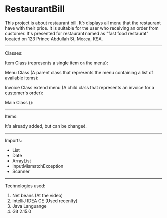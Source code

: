 # RestaurantBill

This project is about restaurant bill. It's displays all menu that the restaurant have with their price. 
It is suitable for the user who receiving an order from customer. It's presented for restaurant named as "fast food restaurat" located on 123 Prince Abdullah St, Mecca, KSA.

-----------------------------------------
Classes:
  
  Item Class (represents a single item on the menu):
  
  Menu Class (A parent class that represents the menu containing a list of available items):
  
  Invoice Class extend menu (A child class that represents an invoice for a customer's order):
  
  Main Class ():
  
-----------------------------------------  
Items:
  
  It's already added, but can be changed.

-----------------------------------------
Imports:

  - List
  - Date
  - ArrayList
  - InputMismatchException
  - Scanner

-----------------------------------------
Technologies used:
  1. Net beans (At the video)
  2. IntelliJ IDEA CE (Used recenlty)
  3. Java Languange
  4. Git 2.15.0
